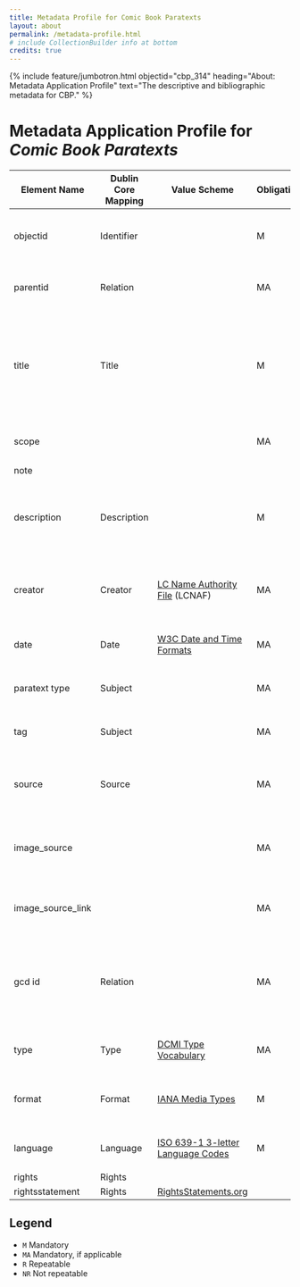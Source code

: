 ```yaml
---
title: Metadata Profile for Comic Book Paratexts
layout: about
permalink: /metadata-profile.html
# include CollectionBuilder info at bottom
credits: true
---
```

{% include feature/jumbotron.html objectid="cbp_314" heading="About: Metadata Application Profile" text="The descriptive and bibliographic metadata for CBP." %} 

<div>
<h1>Metadata Application Profile for <cite>Comic Book Paratexts</cite></h1>
<div class="table-responsive">
<table class="table table-sm table-striped">

<thead>
<tr>
	<th><strong>Element Name</strong></th>
	<th><strong>Dublin Core Mapping</strong></th>
	<th><strong>Value Scheme</strong></th>
	<th><strong>Obligation</strong></th>
	<th><strong>Occurence</strong></th>
	<th><strong>Input Guidelines</strong></th>
	<th>Examples</th>
</tr>
</thead>

<tbody>
<tr>
	<td>objectid</td>
	<td>Identifier</td>
	<td></td>
	<td>M</td>
	<td>NR</td>
	<td>objectid should be in the form cbp_NNN, where NNN is a sequential 3-digit zero-padded number</td>
	<td><ul><li><code>cbp_001</code></li><li><code>cbp_027</code></li><li><code>cbp_239</code></li></ul></td>
</tr>
<tr>
	<td>parentid</td>
	<td>Relation</td>
	<td></td>
	<td>MA</td>
	<td>NR</td>
	<td>Include for objects w/in a compound object. Should appear as the objectid of the compound object in which it is contained.</td>
	<td><ul><li><code>cbp_001</code></li></ul></td>
</tr>
<tr>
	<td>title</td>
	<td>Title</td>
	<td></td>
	<td>M</td>
	<td>R</td>
	<td>Combines ‘paratext type,’ ‘source,’ and scope fields. Title should appear in the form: [paratext type]: [source]. {Scope}</td>
	<td>
		<ul>
			<li><code>Correspondence: &quot;Let’s Level with Daredevil.” Daredevil #36 (January 1968). Marvel comics.</code></li>
			<li><code>Publisher’s peritext: Justice Society of America #4 (July 2023). DC Comics.</code></li>
			<li><code>Advertisement: “Honor House Products.” Dennis the Menace and His Friends Series #10 (June 1971). Fawcett Publications. Full page.</code></li>
		</ul>
	</td>
</tr>
<tr>
	<td>scope</td>
	<td></td>
	<td></td>
	<td>MA</td>
	<td>NR</td>
	<td>Include for objects w/in a compound object. Describe the extent of the image.</td>
	<td><ul><li><code>Full page</code></li><li><code>Detail</code></li></ul></td>
</tr>
<tr>
	<td>note</td>
	<td></td>
	<td></td>
	<td></td>
	<td></td>
	<td></td>
	<td></td>
</tr>
<tr>
	<td>description</td>
	<td>Description</td>
	<td></td>
	<td>M</td>
	<td>NR</td>
	<td>Briefly describe the object in question and what it contains.</td>
	<td><ul><li><code>“Bullseye is finally here,” advertisement for The Charlton Bullseye prozine with mail-in form for subscriptions to Charlton comics.</code></li><li><code>“Pin-up” illustration following main feature.</code></li></ul></td>
</tr>
<tr>
	<td>creator</td>
	<td>Creator</td>
	<td><a href="https://id.loc.gov/authorities/names.html">LC Name Authority File</a> (LCNAF)</td>
	<td>MA</td>
	<td>R</td>
	<td>Follow format provided on LCNAF. If multiple creators, separate by semicolons.</td>
	<td><ul><li><code>Kirby, Jack</code></li><li><code>Windsor-Smith, Barry</code></li><li><code>Romita, John, Jr.</code></li><li><code>Wolverton, Basil</code></li></ul></td>
</tr>
<tr>
	<td>date</td>
	<td>Date</td>
	<td><a href="https://www.w3.org/TR/NOTE-datetime">W3C Date and Time Formats</a></td>
	<td>MA</td>
	<td>NR</td>
	<td>[Year]-{[Month]}</td>
	<td><ul><li><code>1954-06</code></li><li><code>1963</code></li></ul></td>
</tr>
<tr>
	<td>paratext type</td>
	<td>Subject</td>
	<td></td>
	<td>MA</td>
	<td>R</td>
	<td>See metadata profile companion (forthcoming)</td>
	<td><ul><li><code>Correspondence</code></li><li><code>Advertisement</code></li></ul></td>
</tr>
<tr>
	<td>tag</td>
	<td>Subject</td>
	<td></td>
	<td>MA</td>
	<td>R</td>
	<td>See metadata profile companion (forthcoming)</td>
	<td><ul><li><code>gender</code></li><li><code>reader-contributed content</code></li></ul></td>
</tr>
<tr>
	<td>source</td>
	<td>Source</td>
	<td></td>
	<td>MA</td>
	<td>NR</td>
	<td>“[Paratext Heading/Title]” [Comic series] #[issue number] ([Full month] [Year]). [Publisher]</td>
	<td><ul><li><code>Animal Man #8 (February 1989). DC Comics.</code></li><li><code>Adventure Comics #485 (September 1981). DC Comics.</code></li></ul></td>
</tr>
<tr>
	<td>image_source</td>
	<td></td>
	<td></td>
	<td>MA</td>
	<td>NR</td>
	<td>[Website or repository of image]</td>
	<td><ul><li><code>Personal collection</code></li><li><code>Comic Book Plus</code></li><li><code>Digital Comic Museum</code></li><li><code>Internet Archive</code></li></ul></td>
</tr>
<tr>
	<td>image_source_link</td>
	<td></td>
	<td></td>
	<td>MA</td>
	<td>NR</td>
	<td>Include for images sourced from websites. [URL for page from which the source was retrieved]</td>
	<td><ul><li><a href="https://comicbookplus.com/?dlid=62348">https://comicbookplus.com/?dlid=62348</a></li><li><a href="https://digitalcomicmuseum.com/index.php?dlid=1014">https://digitalcomicmuseum.com/index.php?dlid=1014</a></li></ul></td>
</tr>
<tr>
	<td>gcd id</td>
	<td>Relation</td>
	<td></td>
	<td>MA</td>
	<td>NR</td>
	<td>Find the specific issue at the Grand Comics Database at <a href="http://comics.org">comics.org</a>. The gcd id is the number following <a href="https://www.comics.org/issue/">https://www.comics.org/issue/</a> in the URL. For example, for <em>Fantastic Four</em> #11, the URL to the issue is <a href="https://www.comics.org/issue/17516/">https://www.comics.org/issue/17516/</a>, and the gcd id is 17516.</td>
	<td><ul><li><code>99</code></li><li><code>17516</code></li><li><code>293</code></li><li><code>601</code></li></ul></td>
</tr>
<tr>
	<td>type</td>
	<td>Type</td>
	<td><a href="https://www.dublincore.org/specifications/dublin-core/dcmi-type-vocabulary/2003-02-12/">DCMI Type Vocabulary</a></td>
	<td>MA</td>
	<td>NR</td>
	<td>Follow format on DCMI. If multiple, separate by semicolon. Usually just Image and StillImage.</td>
	<td><ul><li><code>Image;StillImage</code></li><li><code>Text</code></li></ul></td>
</tr>
<tr>
	<td>format</td>
	<td>Format</td>
	<td><a href="https://www.iana.org/assignments/media-types/media-types.xhtml">IANA Media Types</a></td>
	<td>M</td>
	<td>NR</td>
	<td>Follow format on IANA</td>
	<td><ul><li><code>image/jpeg</code></li><li><code>image/png</code></li><li><code>image/svg+xml</code></li></ul></td>
</tr>
<tr>
	<td>language</td>
	<td>Language</td>
	<td><a href="https://en.wikipedia.org/wiki/List_of_ISO_639-1_codes">ISO 639-1 3-letter Language Codes</a></td>
	<td>M</td>
	<td>R</td>
	<td></td>
	<td><ul><li><code>eng</code></li><li><code>fre</code></li></ul></td>
</tr>
<tr>
	<td>rights</td>
	<td>Rights</td>
	<td></td>
	<td></td>
	<td></td>
	<td></td>
	<td></td>
</tr>
<tr>
	<td>rightsstatement</td>
	<td>Rights</td>
	<td><a href="https://rightsstatements.org/page/1.0/?language=en">RightsStatements.org</a></td>
	<td></td>
	<td></td>
	<td></td>
	<td></td>
</tr>
</tbody>
</table>
</div>
<div>
<h2>Legend</h2>

<ul>
<li><code>M</code> Mandatory</li>
<li><code>MA</code> Mandatory, if applicable</li>
<li><code>R</code> Repeatable</li>
<li><code>NR</code> Not repeatable</li>
</ul>
</div>
</div>
